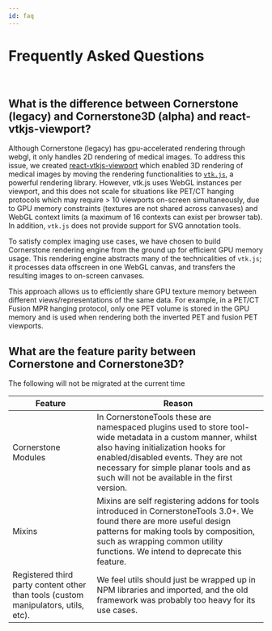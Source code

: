 ```yaml
---
id: faq
---
```


# Frequently Asked Questions

<br />


## What is the difference between Cornerstone (legacy) and Cornerstone3D (alpha) and react-vtkjs-viewport?

Although Cornerstone (legacy) has gpu-accelerated rendering through webgl, it only handles
2D rendering of medical images. To address this issue, we created [react-vtkjs-viewport](https://github.com/OHIF/react-vtkjs-viewport) which enabled 3D rendering of medical images by moving the
rendering functionalities to [`vtk.js`](https://github.com/kitware/vtk-js), a powerful rendering library. However, vtk.js uses WebGL instances per viewport, and this does not scale for situations like PET/CT hanging protocols which may require > 10 viewports on-screen simultaneously, due to GPU memory constraints (textures are not shared across canvases) and WebGL context limits (a maximum of 16 contexts can exist per browser tab). In addition, `vtk.js` does not provide support for SVG annotation tools.

To satisfy complex imaging use cases, we have chosen to build Cornerstone rendering engine from the ground up for efficient GPU memory usage. This rendering engine abstracts many of the technicalities of `vtk.js`; it processes data offscreen in one WebGL canvas, and transfers the resulting images to on-screen canvases.

This approach allows us to efficiently share GPU texture memory between different views/representations of the same data. For example, in a PET/CT Fusion MPR hanging protocol, only one PET volume is stored in the GPU memory and is used when rendering both the inverted PET and fusion PET viewports.

## What are the feature parity between Cornerstone and Cornerstone3D?


The following will not be migrated at the current time

<table>
<thead>
  <tr>
    <th>Feature</th>
    <th>Reason</th>
  </tr>
</thead>
<tbody>
  <tr>
    <td>Cornerstone Modules</td>
    <td>In CornerstoneTools these are namespaced plugins used to store tool-wide metadata in a custom manner, whilst also having initialization hooks for enabled/disabled events. They are not necessary for simple planar tools and as such will not be available in the first version.</td>
  </tr>
  <tr>
    <td>Mixins</td>
    <td>Mixins are self registering addons for tools introduced in CornerstoneTools 3.0+. We found there are more useful design patterns for making tools by composition, such as wrapping common utility functions. We intend to deprecate this feature.</td>
  </tr>
  <tr>
    <td>Registered third party content other than tools (custom manipulators, utils, etc).</td>
    <td>We feel utils should just be wrapped up in NPM libraries and imported, and the old framework was probably too heavy for its use cases.</td>
  </tr>
</tbody>
</table>
